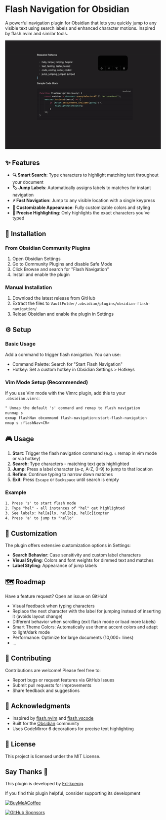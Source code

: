 # Flash Navigation for Obsidian

A powerful navigation plugin for Obsidian that lets you quickly jump to any visible text using search labels and enhanced character motions. Inspired by flash.nvim and similar tools.

![demo](demo.gif)

## ✨ Features

-   **🔍 Smart Search**: Type characters to highlight matching text throughout your document
-   **🏷️ Jump Labels**: Automatically assigns labels to matches for instant navigation
-   **⚡ Fast Navigation**: Jump to any visible location with a single keypress
-   **🎨 Customizable Appearance**: Fully customizable colors and styling
-   **📝 Precise Highlighting**: Only highlights the exact characters you've typed

## 🚀 Installation

### From Obsidian Community Plugins

1. Open Obsidian Settings
2. Go to Community Plugins and disable Safe Mode
3. Click Browse and search for "Flash Navigation"
4. Install and enable the plugin

### Manual Installation

1. Download the latest release from GitHub
2. Extract the files to `VaultFolder/.obsidian/plugins/obsidian-flash-navigation/`
3. Reload Obsidian and enable the plugin in Settings

## ⚙️ Setup

### Basic Usage

Add a command to trigger flash navigation. You can use:

-   Command Palette: Search for "Start Flash Navigation"
-   Hotkey: Set a custom hotkey in Obsidian Settings > Hotkeys

### Vim Mode Setup (Recommended)

If you use Vim mode with the Vimrc plugin, add this to your `.obsidian.vimrc`:

```vim
" Unmap the default 's' command and remap to flash navigation
nunmap s
exmap flashNav obcommand flash-navigation:start-flash-navigation
nmap s :flashNav<CR>
```

## 🎮 Usage

1. **Start**: Trigger the flash navigation command (e.g. `s` remap in vim mode or via hotkey)
2. **Search**: Type characters - matching text gets highlighted
3. **Jump**: Press a label character (a-z, A-Z, 0-9) to jump to that location
4. **Refine**: Continue typing to narrow down matches
5. **Exit**: Press `Escape` or `Backspace` until search is empty

### Example

```
1. Press 's' to start flash mode
2. Type "hel" - all instances of "hel" get highlighted
3. See labels: hel[a]lo, hel[b]p, hel[c]icopter
4. Press 'a' to jump to "hello"
```

## 🎨 Customization

The plugin offers extensive customization options in Settings:

-   **Search Behavior**: Case sensitivity and custom label characters
-   **Visual Styling**: Colors and font weights for dimmed text and matches
-   **Label Styling**: Appearance of jump labels

## 🗺️ Roadmap

Have a feature request? Open an issue on GitHub!

-   Visual feedback when typing characters
-   Replace the next character with the label for jumping instead of inserting it (avoids layout change)
-   Different behavior when scrolling (exit flash mode or load more labels)
-   Smart Theme Colors: Automatically use theme accent colors and adapt to light/dark mode
-   Performance: Optimize for large documents (10,000+ lines)
-   ...

## 🤝 Contributing

Contributions are welcome! Please feel free to:

-   Report bugs or request features via GitHub Issues
-   Submit pull requests for improvements
-   Share feedback and suggestions

## 🙏 Acknowledgments

-   Inspired by [flash.nvim](https://github.com/folke/flash.nvim) and [flash.vscode](https://github.com/cunbidun/flash.vscode)
-   Built for the [Obsidian](https://obsidian.md) community
-   Uses CodeMirror 6 decorations for precise text highlighting

## 📄 License

This project is licensed under the MIT License.

## Say Thanks 🙏

This plugin is developed by [Erl-koenig](https://github.com/Erl-koenig).

If you find this plugin helpful, consider supporting its development

[<img src="https://cdn.buymeacoffee.com/buttons/v2/default-violet.png" alt="BuyMeACoffee" width="100">](https://www.buymeacoffee.com/erlkoenig)

[![GitHub Sponsors](https://img.shields.io/github/sponsors/Erl-koenig?style=social)](https://github.com/sponsors/Erl-koenig)
